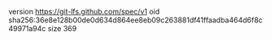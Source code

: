 version https://git-lfs.github.com/spec/v1
oid sha256:36e8e128b00de0d634d864ee8eb09c263881df41ffaadba464d6f8c49971a94c
size 369
